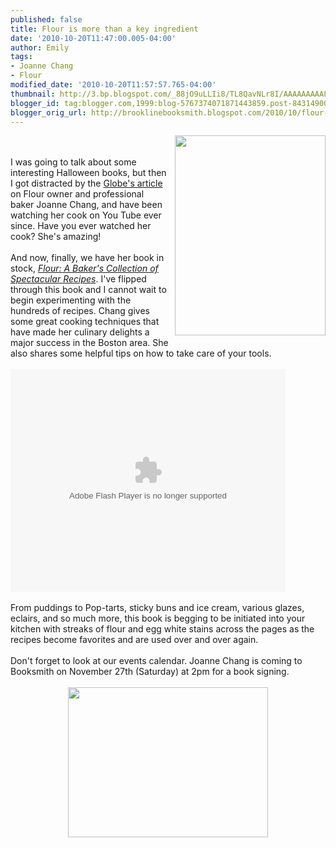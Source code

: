 ```yaml
---
published: false
title: Flour is more than a key ingredient
date: '2010-10-20T11:47:00.005-04:00'
author: Emily
tags:
- Joanne Chang
- Flour
modified_date: '2010-10-20T11:57:57.765-04:00'
thumbnail: http://3.bp.blogspot.com/_88jO9uLLIi8/TL8QavNLr8I/AAAAAAAAALE/XJkRZMHJgwA/s72-c/9780811869447_large.jpg
blogger_id: tag:blogger.com,1999:blog-5767374071871443859.post-8431490049397601826
blogger_orig_url: http://brooklinebooksmith.blogspot.com/2010/10/flour-is-more-than-key-ingredient.html
---
```


<a onblur="try {parent.deselectBloggerImageGracefully();} catch(e) {}" href="http://3.bp.blogspot.com/_88jO9uLLIi8/TL8QavNLr8I/AAAAAAAAALE/XJkRZMHJgwA/s1600/9780811869447_large.jpg"><img style="margin: 0pt 0pt 10px 10px; float: right; cursor: pointer; width: 241px; height: 320px;" src="http://3.bp.blogspot.com/_88jO9uLLIi8/TL8QavNLr8I/AAAAAAAAALE/XJkRZMHJgwA/s320/9780811869447_large.jpg" alt="" id="BLOGGER_PHOTO_ID_5530156918968659906" border="0" /></a><br /><br />I was going to talk about some interesting Halloween books, but then I got distracted by the <a href="http://www.boston.com/lifestyle/food/articles/2010/10/20/joanne_chang_spins_pantry_staples_into_rich_desserts_complete_with_crispy_magic_frosting/">Globe's article</a> on Flour owner and professional baker Joanne Chang, and have been watching her cook on You Tube ever since.  Have you ever watched her cook?  She's amazing!<br /><br />And now, finally, we have her book in stock, <span style="font-style: italic;"><a href="http://www.brooklinebooksmith-shop.com/book/9780811869447">Flour: A Baker's Collection of Spectacular Recipes</a></span>.  I've flipped through this book and I cannot wait to begin experimenting with the hundreds of recipes.  Chang gives some great cooking techniques that have made her culinary delights a major success in the Boston area.  She also shares some helpful tips on how to take care of your tools.<br /><br /><object id="flashObj" classid="clsid:D27CDB6E-AE6D-11cf-96B8-444553540000" codebase="http://download.macromedia.com/pub/shockwave/cabs/flash/swflash.cab#version=9,0,47,0" height="356" width="440"><param name="movie" value="http://c.brightcove.com/services/viewer/federated_f9?isVid=1&amp;isUI=1"><param name="bgcolor" value="#FFFFFF"><param name="flashVars" value="videoId=641850351001&amp;playerID=16977198001&amp;playerKey=AQ%2E%2E,AAAAAA6piHY%2E,DqRT40XOAr8wI0s0AlLx8-XNKKxaCNBM&amp;domain=embed&amp;dynamicStreaming=true"><param name="base" value="http://admin.brightcove.com"><param name="seamlesstabbing" value="false"><param name="allowFullScreen" value="true"><param name="swLiveConnect" value="true"><param name="allowScriptAccess" value="always"><embed src="http://c.brightcove.com/services/viewer/federated_f9?isVid=1&amp;isUI=1" bgcolor="#FFFFFF" flashvars="videoId=641850351001&amp;playerID=16977198001&amp;playerKey=AQ%2E%2E,AAAAAA6piHY%2E,DqRT40XOAr8wI0s0AlLx8-XNKKxaCNBM&amp;domain=embed&amp;dynamicStreaming=true" base="http://admin.brightcove.com" name="flashObj" seamlesstabbing="false" type="application/x-shockwave-flash" allowfullscreen="true" allowscriptaccess="always" swliveconnect="true" pluginspage="http://www.macromedia.com/shockwave/download/index.cgi?P1_Prod_Version=ShockwaveFlash" height="356" width="440"></embed></object><br /><br />From puddings to Pop-tarts, sticky buns and ice cream, various glazes, eclairs, and so much more, this book is begging to be initiated into your kitchen with streaks of flour and egg white stains across the pages as the recipes become favorites and are used over and over again.<br /><br />Don't forget to look at our events calendar.  Joanne Chang is coming to Booksmith on November 27th (Saturday) at 2pm for a book signing.<br /><br /><a onblur="try {parent.deselectBloggerImageGracefully();} catch(e) {}" href="http://2.bp.blogspot.com/_88jO9uLLIi8/TL8PGSgzVTI/AAAAAAAAAK0/kcdbyOvI4q0/s1600/DSC02871.JPG"><img style="margin: 0px auto 10px; display: block; text-align: center; cursor: pointer; width: 320px; height: 240px;" src="http://2.bp.blogspot.com/_88jO9uLLIi8/TL8PGSgzVTI/AAAAAAAAAK0/kcdbyOvI4q0/s320/DSC02871.JPG" alt="" id="BLOGGER_PHOTO_ID_5530155468157310258" border="0" /></a>